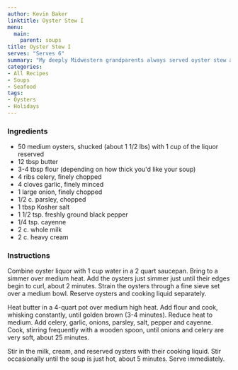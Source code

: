 ```yaml
---
author: Kevin Baker
linktitle: Oyster Stew I
menu:
  main:
    parent: soups
title: Oyster Stew I
serves: "Serves 6"
summary: "My deeply Midwestern grandparents always served oyster stew at Christmas. In those days, fresh oysters weren’t to be found in rural Iowa, and I have no idea where this tradition came from. Canned oysters not withstanding, this dish captured my imagination. I have never stopped loving its buttery richness and simple elegance. This recipe, from the famed Antoine’s restaurant in New Orleans, is certainly richer than my grandmother’s. I think you’ll like it."
categories:
- All Recipes
- Soups
- Seafood
tags:
- Oysters
- Holidays
---
```

### Ingredients

<div class="ingredient-list">

* 50 medium oysters, shucked (about 1 1/2 lbs) with 1 cup of the liquor reserved  
* 12 tbsp butter  
* 3-4 tbsp flour  (depending on how thick you'd like your soup)  
* 4 ribs celery, finely chopped  
* 4 cloves garlic, finely minced  
* 1 large onion, finely chopped  
* 1/2 c. parsley, chopped  
* 1 tbsp Kosher salt  
* 1 1/2 tsp. freshly ground black pepper  
* 1/4 tsp. cayenne  
* 2 c. whole milk  
* 2 c. heavy cream  

</div>

### Instructions

Combine oyster liquor with 1 cup water in a 2 quart saucepan. Bring to a simmer over medium heat. Add the oysters just simmer just until their edges begin to curl, about 2 minutes. Strain the oysters through a fine sieve set over a medium bowl. Reserve oysters and cooking liquid separately.

Heat butter in a 4-quart pot over medium high heat. Add flour and cook, whisking constantly, until golden brown (3-4 minutes). Reduce heat to medium. Add celery, garlic, onions, parsley, salt, pepper and cayenne. Cook, stirring frequently with a wooden spoon, until onions and celery are very soft, about 25 minutes.

Stir in the milk, cream, and reserved oysters with their cooking liquid. Stir occasionally until the soup is just hot, about 5 minutes. Serve immediately.